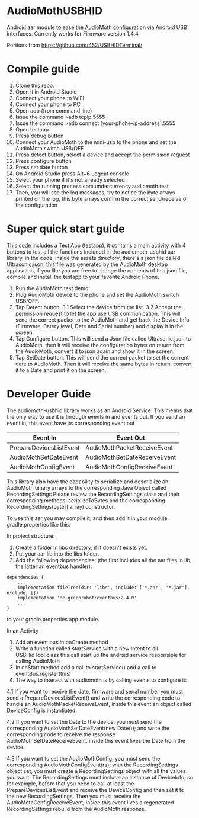 # AudioMothUSBHID

Android aar module to ease the AudioMoth configuration via Android USB interfaces.
Currently works for Firmware version 1.4.4 

Portions from https://github.com/452/USBHIDTerminal/
    
# Compile guide

 1. Clone this repo.
 2. Open it in Android Studio
 3. Connect your phone to WiFi
 4. Connect your phone to PC
 5. Open adb (from command line)
 6. Issue the command  >adb tcpip 5555
 7. Issue the command >adb connect  &#91;your-phohe-ip-address&#93;:5555	
 8. Open testapp
 9. Press debug button
 10. Connect your AudioMoth to the mini-usb to the phone and set the AudioMoth switch USB/OFF
 11. Press detect button, select a device and accept the permission request
 12. Press configure button
 13. Press set date button 
 14. On Android Studio press Alt+6 Logcat console
 15. Select your phone if it's not already selected
 16. Select the running process com.undercurrency.audiomoth.test
 17. Then, you will see the log messages, try to notice the byte arrays printed on the log, this byte arrays confirm the correct send/receive of the configuration

# Super quick start guide
This code includes a Test App (testapp), it contains a main activity with 4 buttons to test all the functions
included in the audiomoth-usbhid aar library, in the code, inside the assets directory, there's a json file called Ultrasonic.json, 
this file was generated by the AudioMoth desktop application, if you like you are free to change the contents of this json file, compile and install the testapp
to your favorite Android Phone.

1. Run the AudioMoth test demo.
2. Plug AudioMoth device to the phone and set the AudioMoth switch USB/OFF.
3. Tap Detect button.
3.1 Select the device from the list.
3.2 Accept the permission request to let the app use USB communication.
  This will send the correct packet to the AudioMoth and get back the Device Info (Firmware, Batery level, Date and Serial number)
  and display it in the screen.
4. Tap Configure button.
 This will send a Json file called Ultrasonic.json to AudioMoth, then it will receive the configuration bytes on return from the AudioMoth, convert it to json again and show it in the screen.
5. Tap SetDate button.
This will send the correct packet to set the current date to AudioMoth. Then it will receive the same bytes in return, convert it to a Date and print it on the screen.


 # Developer Guide
 The audiomoth-usbhid library works as an Android Service. This means that the only way to use it is througth events in and events out.
 If you send an event in, this event have its corresponding event out

 | Event In | Event Out  |
 |--|--|
 |PrepareDevicesListEvent  | AudioMothPacketReceiveEvent  |
 |AudioMothSetDateEvent|AudioMothSetDateReceiveEvent|
 |AudioMothConfigEvent|AudioMothConfigReceiveEvent|

This library also have the capability to seriallize and deserialize an AudioMoth binary arrays to the corresponding Java Object called RecordingSettings
Please review the RecordingSettings class and their corresponding methods:
serializeToBytes and the corresponding RecordingSettings(byte[] array) constructor.

To use this aar you may compile it, and then add it in your module gradle.properties like this:

In project structure: 

1. Create a folder in libs directory, if it doesn't exists yet.
2. Put your aar lib into the libs folder.
3. Add the following dependencies: (the first includes all the aar files in lib, the latter an eventbus handler):

```
dependencies {
    ...
    implementation fileTree(dir: 'libs', include: ['*.aar', '*.jar'], exclude: [])
    implementation 'de.greenrobot:eventbus:2.4.0'
    ...
}
```
to your gradle.properties app module. 


In an Activity

1. Add an event bus in onCreate method
2. Write a function called startService with a new Intent to all USBHidTool.class this call start up
the android service responsible for calling AudioMoth
3. In onStart method add a call to startService() and a call to eventBus.register(this)
4. The way to interact with audiomoth is by calling events to configure it:

4.1 If you want to receive the date, firmware and serial number you must send a PrepareDevicesListEvent() and write the corresponding code to handle an AudioMothPacketReceiveEvent, inside this event an object called DeviceConfig is instantiated.

4.2 If you want to set the Date to the device, you must send the corresponding AudioMothSetDateEvent(new Date()); and write the corresponding code to receive the response AudioMothSetDateReceiveEvent, inside this event lives the Date from the device.

4.3 If you want to set the AudioMothConfig, you must send the corresponding AudioMothConfigEvent(rs); with the RecordingSettings object set,
you must create a RecordingSettings object with all the values you want. The RecordingSettings must include an instance of DeviceInfo, so for example, before that you need to call at least the PrepareDevicesListEvent and receive the DeviceConfig and then set it to the new RecordingSettings. Then you must receive the AudioMothConfigReceiveEvent, inside this event lives a regenerated RecordingSettings rebuild from the AudioMoth response.

